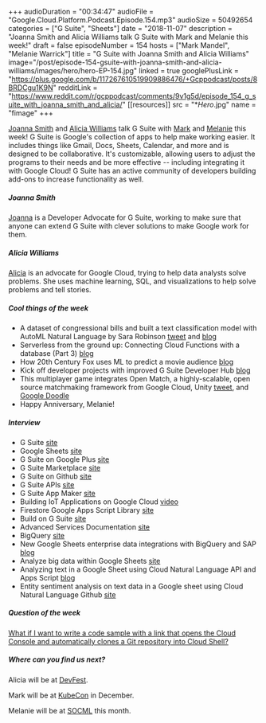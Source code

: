 +++
audioDuration = "00:34:47"
audioFile = "Google.Cloud.Platform.Podcast.Episode.154.mp3"
audioSize = 50492654
categories = ["G Suite", "Sheets"]
date = "2018-11-07"
description = "Joanna Smith and Alicia Williams talk G Suite with Mark and Melanie this week!"
draft = false
episodeNumber = 154
hosts = ["Mark Mandel", "Melanie Warrick"]
title = "G Suite with Joanna Smith and Alicia Williams"
image="/post/episode-154-gsuite-with-joanna-smith-and-alicia-williams/images/hero/hero-EP-154.jpg"
linked = true
googlePlusLink = "https://plus.google.com/b/117267610519909886476/+Gcppodcast/posts/8BRDCgu1K9N"
redditLink = "https://www.reddit.com/r/gcppodcast/comments/9v1g5d/episode_154_g_suite_with_joanna_smith_and_alicia/"
[[resources]]
  src = "**Hero*.jpg"
  name = "fimage"
+++

[Joanna Smith](https://twitter.com/dontmesswithjo) and [Alicia Williams](https://twitter.com/presactlyalicia) talk G Suite with [Mark](https://twitter.com/Neurotic) and [Melanie](https://twitter.com/nyghtowl) this week! G Suite is Google's collection of apps to help make working easier. It includes things like Gmail, Docs, Sheets, Calendar, and more and is designed to be collaborative. It's customizable, allowing users to adjust the programs to their needs and be more effective -- including integrating it with Google Cloud! G Suite has an active community of developers building add-ons to increase functionality as well.

<!--more-->

##### Joanna Smith
[Joanna](https://twitter.com/dontmesswithjo) is a Developer Advocate for G Suite, working to make sure that anyone can extend G Suite with clever solutions to make Google work for them.

##### Alicia Williams
[Alicia](https://twitter.com/presactlyalicia) is an advocate for Google Cloud, trying to help data analysts solve problems. She uses machine learning, SQL, and visualizations to help solve problems and tell stories.

##### Cool things of the week

* A dataset of congressional bills and built a text classification model with AutoML Natural Language by Sara Robinson [tweet](https://twitter.com/SRobTweets/status/1057995132933431301) and [blog](https://medium.com/@srobtweets/classifying-congressional-bills-with-machine-learning-d6d769d818fd)
* Serverless from the ground up: Connecting Cloud Functions with a database (Part 3) [blog](https://cloud.google.com/blog/products/serverless/serverless-from-the-ground-up-connecting-cloud-functions-with-a-database-part-3)
* How 20th Century Fox uses ML to predict a movie audience [blog](https://cloud.google.com/blog/products/ai-machine-learning/how-20th-century-fox-uses-ml-to-predict-a-movie-audience)
* Kick off developer projects with improved G Suite Developer Hub [blog](https://cloud.google.com/blog/products/g-suite/kick-off-developer-projects-with-improved-g-suite-developer-hub)
* This multiplayer game integrates Open Match, a highly-scalable, open source matchmaking framework from Google Cloud, Unity [tweet](https://twitter.com/googlecloud/status/1057795749822582784), and [Google Doodle](https://www.google.com/doodles/halloween-2018)
* Happy Anniversary, Melanie!

##### Interview

* G Suite [site](https://gsuite.google.com)
* Google Sheets [site](https://www.google.com/sheets/about/)
* G Suite on Google Plus [site](https://plus.google.com/+gsuite)
* G Suite Marketplace [site](https://gsuite.google.com/marketplace/)
* G Suite on Github [site](https://github.com/gsuitedevs)
* G Suite APIs [site](https://developers.google.com/gsuite/aspects/apis/overview)
* G Suite App Maker [site](https://developers.google.com/gsuite/aspects/appmaker/overview)
* Building IoT Applications on Google Cloud [video](https://www.youtube.com/watch?v=RYaprBSDy8A)
* Firestore Google Apps Script Library [site](https://github.com/grahamearley/FirestoreGoogleAppsScript)
* Build on G Suite [site](https://developers.google.com/gsuite/)
* Advanced Services Documentation [site](https://developers.google.com/apps-script/guides/services/advanced#enabling_advanced_services)
* BigQuery [site](https://cloud.google.com/bigquery/)
* New Google Sheets enterprise data integrations with BigQuery and SAP [blog](https://gsuiteupdates.googleblog.com/2018/07/google-sheets-bigquery-SAP-integrations.html)
* Analyze big data within Google Sheets [site](https://gsuite.google.com/campaigns/index__sheets-dataconnectors.html)
* Analyzing text in a Google Sheet using Cloud Natural Language API and Apps Script [blog](https://cloud.google.com/blog/products/gcp/analyzing-text-in-a-google-sheet-using-cloud-natural-language-api-and-apps-script)
* Entity sentiment analysis on text data in a Google sheet using Cloud Natural Language Github [site](https://gist.github.com/aliciawilliams/2f27bb592d16109c8c977dab5302af13)

##### Question of the week

[What if I want to write a code sample with a link that opens the Cloud Console and automatically clones a Git repository into Cloud Shell?](https://cloud.google.com/shell/docs/open-in-cloud-shell)

##### Where can you find us next?

Alicia will be at [DevFest](https://devfest.withgoogle.com).

Mark will be at [KubeCon](https://events.linuxfoundation.org/events/kubecon-cloudnativecon-north-america-2018/) in December.

Melanie will be at [SOCML](https://sites.google.com/view/socml-2018/home) this month.
